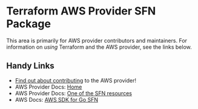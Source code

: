 # Terraform AWS Provider SFN Package

This area is primarily for AWS provider contributors and maintainers. For information on _using_ Terraform and the AWS provider, see the links below.


## Handy Links
* [Find out about contributing](../../../docs/contributing) to the AWS provider!
* AWS Provider Docs: [Home](https://registry.terraform.io/providers/hashicorp/aws/latest/docs)
* AWS Provider Docs: [One of the SFN resources](https://registry.terraform.io/providers/hashicorp/aws/latest/docs/resources/sfn_activity)
* AWS Docs: [AWS SDK for Go SFN](https://docs.aws.amazon.com/sdk-for-go/api/service/sfn/)
